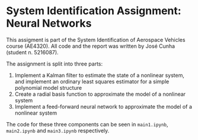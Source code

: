 # System Identification Assignment: Neural Networks

This assigment is part of the System Identification of Aerospace Vehicles course (AE4320). All code and the report was written by José 
Cunha (student n. 5216087). 

The assignment is split into three parts:
1. Implement a Kalman filter to estimate the state of a nonlinear system, and implement an ordinary least squares estimator for a simple 
   polynomial model structure
2. Create a radial basis function to approximate the model of a nonlinear system
3. Implement a feed-forward neural network to approximate the model of a nonlinear system

The code for these three components can be seen in `main1.ipynb`, `main2.ipynb` and `main3.ipynb` respectively.

